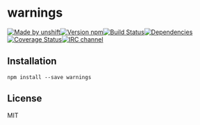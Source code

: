 # warnings

[![Made by unshift][made-by]](http://unshift.io)[![Version npm][version]](http://browsenpm.org/package/warnings)[![Build Status][build]](https://travis-ci.org/unshiftio/warnings)[![Dependencies][david]](https://david-dm.org/unshiftio/warnings)[![Coverage Status][cover]](https://coveralls.io/r/unshiftio/warnings?branch=master)[![IRC channel][irc]](http://webchat.freenode.net/?channels=unshift)

[made-by]: https://img.shields.io/badge/made%20by-unshift-00ffcc.svg?style=flat-square
[version]: https://img.shields.io/npm/v/warnings.svg?style=flat-square
[build]: https://img.shields.io/travis/unshiftio/warnings/master.svg?style=flat-square
[david]: https://img.shields.io/david/unshiftio/warnings.svg?style=flat-square
[cover]: https://img.shields.io/coveralls/unshiftio/warnings/master.svg?style=flat-square
[irc]: https://img.shields.io/badge/IRC-irc.freenode.net%23unshift-00a8ff.svg?style=flat-square

## Installation

```
npm install --save warnings
```

## License

MIT
